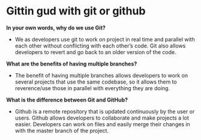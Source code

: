 # Gittin gud with git or github

**In your own words, why do we use Git?**

* We as developers use git to work on project in real time and parallel with each other without conflicting with each other’s code. Git also allows developers to revert and go back to an older version of the code.

**What are the benefits of having multiple branches?**

* The benefit of having multiple branches allows developers to work on several projects that use the same codebase, so it allows them to reverence/use those in parallel with everything they are doing.

**What is the difference between Git and GitHub?**

* Github is a remote repository that is updated continuously by the user or users. Github allows developers to collaborate and make projects a lot easier. Developers can work on files and easily merge their changes in with the master branch of the project. 